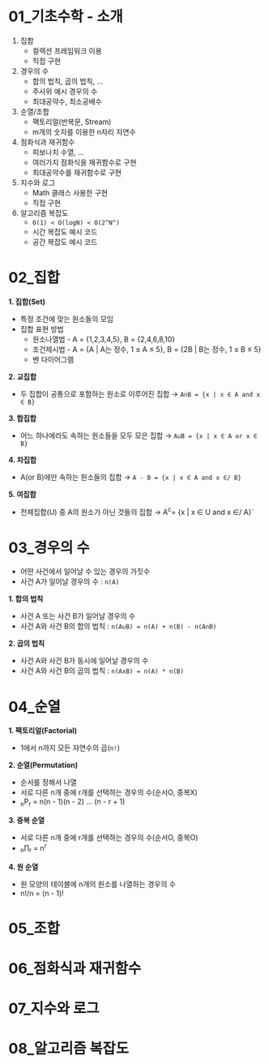 # 01\_기초수학 - 소개

1. 집합
   - 컬렉션 프레임워크 이용
   - 직접 구현
2. 경우의 수
   - 합의 법칙, 곱의 법칙, ...
   - 주사위 예시 경우의 수
   - 최대공약수, 최소공배수
3. 순열/조합
   - 팩토리얼(반복문, Stream)
   - m개의 숫자를 이용한 n자리 자연수
4. 점화식과 재귀함수
   - 피보나치 수열, ...
   - 여러가지 점화식을 재귀함수로 구현
   - 최대공약수를 재귀함수로 구현
5. 지수와 로그
   - Math 클래스 사용한 구현
   - 직접 구현
6. 알고리즘 복잡도
   - `O(1) < O(logN) < O(2^N^)`
   - 시간 복잡도 예시 코드
   - 공간 복잡도 예시 코드

# 02\_집합

**1. 집합(Set)**

- 특정 조건에 맞는 원소들의 모임
- 집합 표현 방법
  - 원소나열법 - A = {1,2,3,4,5}, B = {2,4,6,8,10}
  - 조건제시법 - A = {A | A는 정수, 1 ≤ A ≤ 5}, B = {2B | B는 정수, 1 ≤ B ≤ 5}
  - 벤 다이어그램

**2. 교집합**

- 두 집합이 공통으로 포함하는 원소로 이루어진 집합
  → `A∩B = {x | x ∈ A and x ∈ B}`

**3. 합집합**

- 어느 하나에라도 속하는 원소들을 모두 모은 집합
  → `A∪B = {x | x ∈ A or x ∈ B}`

**4. 차집합**

- A(or B)에만 속하는 원소들의 집합
  → `A - B = {x | x ∈ A and x ∈/ B}`

**5. 여집합**

- 전체집합(U) 중 A의 원소가 아닌 것들의 집합
  → A<sup>c</sup>= {x | x ∈ U and x ∈/ A}`

# 03\_경우의 수
- 어떤 사건에서 일어날 수 있는 경우의 가짓수
- 사건 A가 일어날 경우의 수 : `n(A)`

**1. 합의 법칙**
- 사건 A 또는 사건 B가 일어날 경우의 수
- 사건 A와 사건 B의 합의 법칙 : `n(A∪B) = n(A) + n(B) - n(A∩B)`

**2. 곱의 법칙**
- 사건 A와 사건 B가 동시에 일어날 경우의 수
- 사건 A와 사건 B의 곱의 법칙 : `n(AxB) = n(A) * n(B)`

# 04\_순열
**1. 팩토리얼(Factorial)**
- 1에서 n까지 모든 자연수의 곱(`n!`)

**2. 순열(Permutation)**
- 순서를 정해서 나열
- 서로 다른 n개 중에 r개를 선택하는 경우의 수(순서O, 중복X)
- <sub>n</sub>P<sub>r</sub> = n(n - 1)(n - 2) ... (n - r + 1)

**3. 중복 순열**
- 서로 다른 n개 중에 r개를 선택하는 경우의 수(순서O, 중복O)
- <sub>n</sub>∏<sub>r</sub> = n<sup>r</sup>

**4. 원 순열**
- 원 모양의 테이블에 n개의 원소를 나열하는 경우의 수
- n!/n = (n - 1)!

# 05\_조합

# 06\_점화식과 재귀함수

# 07\_지수와 로그

# 08\_알고리즘 복잡도

